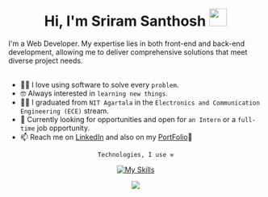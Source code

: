 <h1 align="center">Hi, I'm Sriram Santhosh <img src="https://media.giphy.com/media/hvRJCLFzcasrR4ia7z/giphy.gif" width="35"></h1>
I'm a Web Developer. My expertise lies in both front-end and back-end development, allowing me to deliver comprehensive solutions that meet diverse project needs.
<br>

<br>
	
- :technologist: I love using software to solve every `problem`.
- :nerd_face: Always interested in `learning new things`.
- :student: I graduated from `NIT Agartala` in the `Electronics and Communication Engineering (ECE)` stream.
- :thinking: Currently looking for opportunities and open for `an Intern` or a `full-time` job opportunity.
- 📫 Reach me on <a href = "https://www.linkedin.com/in/sriramsanthosh" target = "_blank">LinkedIn</a> and also on my <a href = "https://sriramsanthosh-portfolio.vercel.app" target = "_blank">PortFolio</a>🚀




<!-- <img src="https://github-readme-stats.vercel.app/api?username=sriramsanthosh&show_icons=true&theme=gotham" alt="sriramsanthosh" /> -->

<div align='center'>
	
`Technologies, I use ⚒️` 
<div>
	
[![My Skills](https://skillicons.dev/icons?i=cpp,js,react,nodejs,express,mongodb,css,html,materialui,bootstrap,git,vscode)](https://skillicons.dev)
	
</div>

![](https://komarev.com/ghpvc/?username=sriramsanthosh&color=green)

</div>

<!---- 💞️ I’m looking to collaborate on --->
<!---
sriramsanthosh/sriramsanthosh is a ✨ special ✨ repository because its `README.md` (this file) appears on your GitHub profile.
You can click the Preview link to take a look at your changes.
--->
